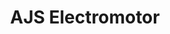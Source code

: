 ---
title: "AJS Electromotor"
url: /rivas-vaciamadrid/ajs-electromotor/
shop: reparación de automóviles
---